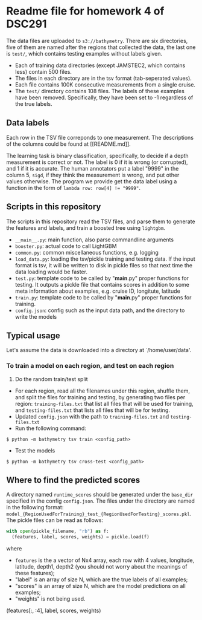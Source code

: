 # Readme file for homework 4 of DSC291

The data files are uploaded to `s3://bathymetry`.
There are six directories, five of them are named after the regions that collected the data, the last one is `test/`,
which contains testing examples without labels given.

* Each of training data directories (except JAMSTEC2, which contains less) contain 500 files.
* The files in each directory are in the tsv format (tab-seperated values).
* Each file contains 100K consecutive measurements from a single cruise.
* The `test/` directory contains 108 files. The labels of these examples have been removed.
Specifically, they have been set to -1 regardless of the true labels.

## Data labels

Each row in the TSV file correponds to one measurement. The descriptions of the columns could be found at
[[README.md]].

The learning task is binary classification, specifically, to decide if a depth measurement is correct or not.
The label is 0 if it is wrong (or corrupted), and 1 if it is accurate.
The human annotators put a label "9999" in the column 5, `sigd`, if they think the measurement is wrong,
and put other values otherwise.
The program we provide get the data label using a function in the form of `lambda row: row[4] != "9999"`.



## Scripts in this repository

The scripts in this repository read the TSV files, and parse them to generate the features and labels,
and train a boosted tree using `lightgbm`.

* `__main__.py`: main function, also parse commandline arguments
* `booster.py`: actual code to call LightGBM
* `common.py`:	common miscellaneous functions, e.g. logging
* `load_data.py`: loading the tsv/pickle training and testing data.
If the input format is tsv, it will be written to disk in pickle files so that next time the data loading would be faster.
* `test.py`: template code to be called by "__main__.py" proper functions for testing. It outputs a pickle file that
contains scores in addition to some meta information about examples, e.g. cruise ID, longitute, latitude
* `train.py`: template code to be called by "__main__.py" proper functions for training.
* `config.json`: config such as the input data path, and the directory to write the models

## Typical usage

Let's assume the data is downloaded into a directory at `/home/user/data'.

### To train a model on each region, and test on each region

1. Do the random train/test split

* For each region, read all the filenames under this region, shuffle them, and split the files for training and testing,
by generating two files per region: `training-files.txt` that list all files that will be used for training,
and `testing-files.txt` that lists all files that will be for testing.
* Updated `config.json` with the path to `training-files.txt` and `testing-files.txt`
* Run the following command:
```
$ python -m bathymetry tsv train <config_path>
```
* Test the models
```
$ python -m bathymetry tsv cross-test <config_path>
```

## Where to find the predicted scores

A directory named `runtime_scores` should be generated under the `base_dir` specified in the config `config.json`.
The files under the directory are named in the following format:
`model_{RegionUsedForTraining}_test_{RegionUsedForTesting}_scores.pkl`.
The pickle files can be read as follows:
```python
with open(pickle_filename, "rb") as f:
  (features, label, scores, weights) = pickle.load(f)
```
where
* `features` is the a vector of Nx4 array, each row with 4 values, longitude, latitude, depth1, depth2 (you should not worry about the meanings of these features);
* "label" is an array of size N, which are the true labels of all examples;
* "scores" is an array of size N, which are the model predictions on all examples;
* "weights" is not being used.

(features[:, :4], label, scores, weights)

